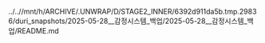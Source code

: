 ../..//mnt/h/ARCHIVE/.UNWRAP/D/STAGE2_INNER/6392d911da5b.tmp.29836/duri_snapshots/2025-05-28__감정시스템_백업/2025-05-28__감정시스템_백업/README.md